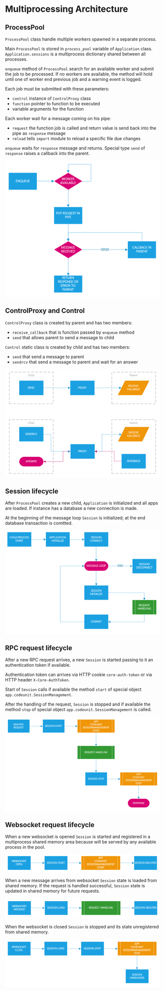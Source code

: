 # Multiprocessing Architecture

## ProcessPool
`ProcessPool` class handle multiple workers spawned in a separate process.

Main `ProcessPool` is stored in `process_pool` variable of `Application` class. 
`Application.sessions` is a multiprocess dictionary shared between all processes.

`enqueue` method of `ProcessPool` search for an available worker and submit the
job to be processed. If no workers are available, the method will hold until one of
worker end previous job and a warning event is logged.

Each job must be submitted with these parameters:
* `control` instance of `ControlProxy` class
* `function` pointer to function to be executed
* variable arguments for the function

Each worker wait for a message coming on his pipe:
* `request` the function job is called and return value is send back into the 
pipe as `response` message
* `reload` tells `import` module to reload a specific file due changes

`enqueue` waits for `response` message and returns. Special type `send` of `response` raises a callback into the parent.

![](img/worker.png)

## ControlProxy and Control
`ControlProxy` class is created by parent and has two members:
* `receive_callback` that is function passed by `enqueue` method
* `send` that allows parent to send a message to child

`Control` static class is created by child and has two members:
* `send` that send a message to parent 
* `sendrcv` that send a message to parent and wait for an answer

![](img/proxy.png)

## Session lifecycle
After `ProcessPool` creates a new child, `Application` is initialized and all apps are loaded. If instance has a database a new connection is made.

At the beginning of the message loop `Session` is initialized; at the end database transaction is comitted.

![](img/session.png)

## RPC request lifecycle
After a new RPC request arrives, a new `Session` is started passing to it an authentication token if available.

Authentication token can arrives via HTTP cookie `core-auth-token` or via HTTP header `X-Core-AuthToken`.

Start of `Session` calls if available the method  `start` of special object `app.codeunit.SessionManagement`.

After the handling of the request, `Session` is stopped and  if available the method  `stop` of special object `app.codeunit.SessionManagement` is called.

![](img/rpclife.png)

## Websocket request lifecycle
When a new websocket is opened `Session` is started and registered in a multiprocess shared memory area because will be served by any available process in the pool.

![](img/wsopen.png)

When a new message arrives from websocket `Session` state is loaded from shared memory. If the request is handled successful, `Session` state is updated in shared memory for future requests.

![](img/wsmessage.png)

When the websocket is closed `Session` is stopped and its state unregistered from shared memory.

![](img/wsclose.png)